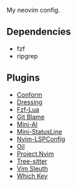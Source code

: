 My neovim config.

## Dependencies
- fzf
- ripgrep

## Plugins
- [Conform](https://github.com/stevearc/conform.nvim)
- [Dressing](https://github.com/stevearc/dressing.nvim)
- [Fzf-Lua](https://github.com/ibhagwan/fzf-lua)
- [Git Blame](https://github.com/f-person/git-blame.nvim)
- [Mini-AI](https://github.com/echasnovski/mini.ai)
- [Mini-StatusLine](https://github.com/echasnovski/mini.statusline)
- [Nvim-LSPConfig](https://github.com/neovim/nvim-lspconfig)
- [Oil](https://github.com/stevearc/oil.nvim)
- [Project.Nvim](https://github.com/ahmedkhalf/project.nvim)
- [Tree-sitter](https://github.com/nvim-treesitter/nvim-treesitter)
- [Vim Sleuth](https://github.com/tpope/vim-sleuth)
- [Which Key](https://github.com/folke/which-key.nvim)

